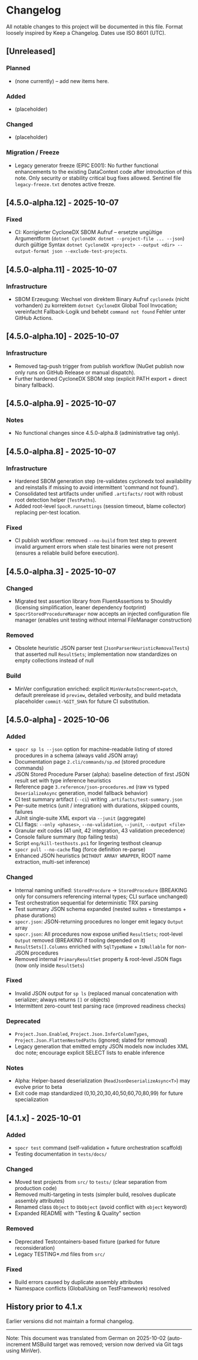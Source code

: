 # Changelog

All notable changes to this project will be documented in this file.
Format loosely inspired by Keep a Changelog. Dates use ISO 8601 (UTC).

## [Unreleased]

### Planned

- (none currently) – add new items here.

### Added

- (placeholder)

### Changed

- (placeholder)

### Migration / Freeze

- Legacy generator freeze (EPIC E001): No further functional enhancements to the existing DataContext code after introduction of this note. Only security or stability critical bug fixes allowed. Sentinel file `legacy-freeze.txt` denotes active freeze.

## [4.5.0-alpha.12] - 2025-10-07

### Fixed

- CI: Korrigierter CycloneDX SBOM Aufruf – ersetzte ungültige Argumentform (`dotnet CycloneDX dotnet --project-file ... --json`) durch gültige Syntax `dotnet CycloneDX <project> --output <dir> --output-format json --exclude-test-projects`.

## [4.5.0-alpha.11] - 2025-10-07

### Infrastructure

- SBOM Erzeugung: Wechsel von direktem Binary Aufruf `cyclonedx` (nicht vorhanden) zu korrektem `dotnet CycloneDX` Global Tool Invocation; vereinfacht Fallback-Logik und behebt `command not found` Fehler unter GitHub Actions.

## [4.5.0-alpha.10] - 2025-10-07

### Infrastructure

- Removed tag-push trigger from publish workflow (NuGet publish now only runs on GitHub Release or manual dispatch).
- Further hardened CycloneDX SBOM step (explicit PATH export + direct binary fallback).

## [4.5.0-alpha.9] - 2025-10-07

### Notes

- No functional changes since 4.5.0-alpha.8 (administrative tag only).

## [4.5.0-alpha.8] - 2025-10-07

### Infrastructure

- Hardened SBOM generation step (re-validates cyclonedx tool availability and reinstalls if missing to avoid intermittent 'command not found').
- Consolidated test artifacts under unified `.artifacts/` root with robust root detection helper (`TestPaths`).
- Added root-level `SpocR.runsettings` (session timeout, blame collector) replacing per-test location.

### Fixed

- CI publish workflow: removed `--no-build` from test step to prevent invalid argument errors when stale test binaries were not present (ensures a reliable build before execution).

## [4.5.0-alpha.3] - 2025-10-07

### Changed

- Migrated test assertion library from FluentAssertions to Shouldly (licensing simplification, leaner dependency footprint)
- `SpocrStoredProcedureManager` now accepts an injected configuration file manager (enables unit testing without internal FileManager construction)

### Removed

- Obsolete heuristic JSON parser test (`JsonParserHeuristicRemovalTests`) that asserted null `ResultSets`; implementation now standardizes on empty collections instead of null

### Build

- MinVer configuration enriched: explicit `MinVerAutoIncrement=patch`, default prerelease id `preview`, detailed verbosity, and build metadata placeholder `commit-%GIT_SHA%` for future CI substitution.

## [4.5.0-alpha] - 2025-10-06

### Added

- `spocr sp ls --json` option for machine-readable listing of stored procedures in a schema (always valid JSON array)
- Documentation page `2.cli/commands/sp.md` (stored procedure commands)
- JSON Stored Procedure Parser (alpha): baseline detection of first JSON result set with type inference heuristics
- Reference page `3.reference/json-procedures.md` (raw vs typed `DeserializeAsync` generation, model fallback behavior)
- CI test summary artifact (`--ci`) writing `.artifacts/test-summary.json`
- Per-suite metrics (unit / integration) with durations, skipped counts, failures
- JUnit single-suite XML export via `--junit` (aggregate)
- CLI flags: `--only <phases>`, `--no-validation`, `--junit`, `--output <file>`
- Granular exit codes (41 unit, 42 integration, 43 validation precedence)
- Console failure summary (top failing tests)
- Script `eng/kill-testhosts.ps1` for lingering testhost cleanup
- `spocr pull --no-cache` flag (force definition re-parse)
- Enhanced JSON heuristics (`WITHOUT ARRAY WRAPPER`, ROOT name extraction, multi-set inference)

### Changed

- Internal naming unified: `StoredProcdure` → `StoredProcedure` (BREAKING only for consumers referencing internal types; CLI surface unchanged)
- Test orchestration sequential for deterministic TRX parsing
- Test summary JSON schema expanded (nested suites + timestamps + phase durations)
- `spocr.json`: JSON-returning procedures no longer emit legacy `Output` array
- `spocr.json`: All procedures now expose unified `ResultSets`; root-level `Output` removed (BREAKING if tooling depended on it)
- `ResultSets[].Columns` enriched with `SqlTypeName` + `IsNullable` for non-JSON procedures
- Removed internal `PrimaryResultSet` property & root-level JSON flags (now only inside `ResultSets`)

### Fixed

- Invalid JSON output for `sp ls` (replaced manual concatenation with serializer; always returns `[]` or objects)
- Intermittent zero-count test parsing race (improved readiness checks)

### Deprecated

- `Project.Json.Enabled`, `Project.Json.InferColumnTypes`, `Project.Json.FlattenNestedPaths` (ignored; slated for removal)
- Legacy generation that emitted empty JSON models now includes XML doc note; encourage explicit SELECT lists to enable inference

### Notes

- Alpha: Helper-based deserialization (`ReadJsonDeserializeAsync<T>`) may evolve prior to beta
- Exit code map standardized (0,10,20,30,40,50,60,70,80,99) for future specialization

## [4.1.x] - 2025-10-01

### Added

- `spocr test` command (self-validation + future orchestration scaffold)
- Testing documentation in `tests/docs/`

### Changed

- Moved test projects from `src/` to `tests/` (clear separation from production code)
- Removed multi-targeting in tests (simpler build, resolves duplicate assembly attributes)
- Renamed class `Object` to `DbObject` (avoid conflict with `object` keyword)
- Expanded README with "Testing & Quality" section

### Removed

- Deprecated Testcontainers-based fixture (parked for future reconsideration)
- Legacy TESTING\*.md files from `src/`

### Fixed

- Build errors caused by duplicate assembly attributes
- Namespace conflicts (GlobalUsing on TestFramework) resolved

## History prior to 4.1.x

Earlier versions did not maintain a formal changelog.

---

Note: This document was translated from German on 2025-10-02 (auto-increment MSBuild target was removed; version now derived via Git tags using MinVer).
